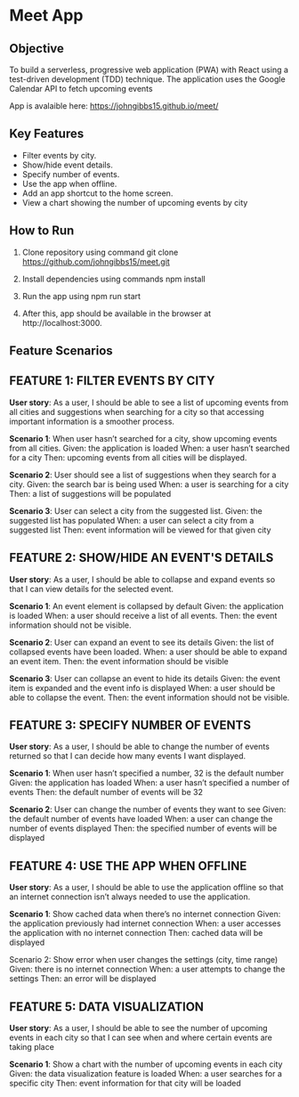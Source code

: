 # Meet App

## Objective

To build a serverless, progressive web application (PWA) with React using a
test-driven development (TDD) technique. The application uses the Google
Calendar API to fetch upcoming events

App is avalaible here: https://johngibbs15.github.io/meet/

## Key Features

-   Filter events by city.
-   Show/hide event details.
-   Specify number of events.
-   Use the app when offline.
-   Add an app shortcut to the home screen.
-   View a chart showing the number of upcoming events by city

## How to Run

1. Clone repository using command git clone https://github.com/johngibbs15/meet.git

2. Install dependencies using commands npm install

3. Run the app using npm run start

4. After this, app should be available in the browser at http://localhost:3000.

## Feature Scenarios

## FEATURE 1: FILTER EVENTS BY CITY

**User story**: As a user, I should be able to see a list of upcoming events from all cities and suggestions when searching for a city so that accessing important information is a smoother process.

**Scenario 1**: When user hasn’t searched for a city, show upcoming events from all cities.
Given: the application is loaded
When: a user hasn’t searched for a city
Then: upcoming events from all cities will be displayed.

**Scenario 2**: User should see a list of suggestions when they search for a city.
Given: the search bar is being used
When: a user is searching for a city
Then: a list of suggestions will be populated

**Scenario 3**: User can select a city from the suggested list.
Given: the suggested list has populated
When: a user can select a city from a suggested list
Then: event information will be viewed for that given city

## FEATURE 2: SHOW/HIDE AN EVENT'S DETAILS

**User story**: As a user, I should be able to collapse and expand events so that I can view details for the selected event.

**Scenario 1**: An event element is collapsed by default
Given: the application is loaded
When: a user should receive a list of all events.
Then: the event information should not be visible.

**Scenario 2**: User can expand an event to see its details
Given: the list of collapsed events have been loaded.
When: a user should be able to expand an event item.
Then: the event information should be visible

**Scenario 3**: User can collapse an event to hide its details
Given: the event item is expanded and the event info is displayed
When: a user should be able to collapse the event.
Then: the event information should not be visible.

## FEATURE 3: SPECIFY NUMBER OF EVENTS

**User story**: As a user, I should be able to change the number of events returned so that I can decide how many events I want displayed.

**Scenario 1**: When user hasn’t specified a number, 32 is the default number
Given: the application has loaded
When: a user hasn’t specified a number of events
Then: the default number of events will be 32

**Scenario 2**: User can change the number of events they want to see
Given: the default number of events have loaded
When: a user can change the number of events displayed
Then: the specified number of events will be displayed

## FEATURE 4: USE THE APP WHEN OFFLINE

**User story**: As a user, I should be able to use the application offline so that an internet connection isn’t always needed to use the application.

**Scenario 1**: Show cached data when there’s no internet connection
Given: the application previously had internet connection
When: a user accesses the application with no internet connection
Then: cached data will be displayed

Scenario 2: Show error when user changes the settings (city, time range)
Given: there is no internet connection
When: a user attempts to change the settings
Then: an error will be displayed

## FEATURE 5: DATA VISUALIZATION

**User story**: As a user, I should be able to see the number of upcoming events in each city so that I can see when and where certain events are taking place

**Scenario 1**: Show a chart with the number of upcoming events in each city
Given: the data visualization feature is loaded
When: a user searches for a specific city
Then: event information for that city will be loaded
